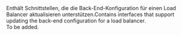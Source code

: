 <Namespace Name="Microsoft.Azure.Management.Network.Fluent.LoadBalancerBackend.Update">
  <Docs>
    <summary><span data-ttu-id="1143f-101">Enthält Schnittstellen, die die Back-End-Konfiguration für einen Load Balancer aktualisieren unterstützen.</span><span class="sxs-lookup"><span data-stu-id="1143f-101">Contains interfaces that support updating the back-end configuration for a load balancer.</span></span></summary> 
    <remarks>To be added.</remarks>
  </Docs>
</Namespace>
